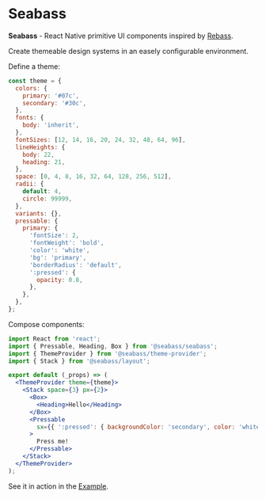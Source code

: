 # Seabass

**Seabass** - React Native primitive UI components inspired by [Rebass](https://github.com/rebassjs/rebass).

Create themeable design systems in an easely configurable environment.

Define a theme:

```js
const theme = {
  colors: {
    primary: '#07c',
    secondary: '#30c',
  },
  fonts: {
    body: 'inherit',
  },
  fontSizes: [12, 14, 16, 20, 24, 32, 48, 64, 96],
  lineHeights: {
    body: 22,
    heading: 21,
  },
  space: [0, 4, 8, 16, 32, 64, 128, 256, 512],
  radii: {
    default: 4,
    circle: 99999,
  },
  variants: {},
  pressable: {
    primary: {
      'fontSize': 2,
      'fontWeight': 'bold',
      'color': 'white',
      'bg': 'primary',
      'borderRadius': 'default',
      ':pressed': {
        opacity: 0.8,
      },
    },
  },
};
```

Compose components:

```jsx
import React from 'react';
import { Pressable, Heading, Box } from '@seabass/seabass';
import { ThemeProvider } from '@seabass/theme-provider';
import { Stack } from '@seabass/layout';

export default (_props) => (
  <ThemeProvider theme={theme}>
    <Stack space={3} px={2}>
      <Box>
        <Heading>Hello</Heading>
      </Box>
      <Pressable
        sx={{ ':pressed': { backgroundColor: 'secondary', color: 'white' } }}
      >
        Press me!
      </Pressable>
    </Stack>
  </ThemeProvider>
);

```

See it in action in the [Example](https://github.com/pacific-dev/seabass/tree/main/example).
